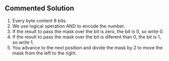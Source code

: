 ## Commented Solution

1. Every byte content 8 bits.
2. We use logical operation AND to encode the number.
3. If the result to pass the mask over the bit is zero, the bit is 0, so write 0.
4. If the result to pass the mask over the bit is diferent than 0, the bit is 1, so write 1.
5. You advance to the next position and divide the mask by 2 to move the mask from the left to the right.

